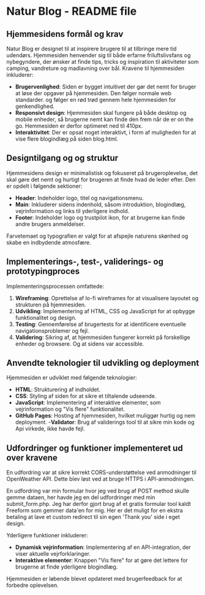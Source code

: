 # Natur Blog - README file


## Hjemmesidens formål og krav

Natur Blog er designet til at inspirere brugere til at tilbringe mere tid udendørs. Hjemmesiden henvender sig til både erfarne friluftslivsfans og nybegyndere, der ønsker at finde tips, tricks og inspiration til aktiviteter som camping, vandreture og madlavning over bål. Kravene til hjemmesiden inkluderer:

- **Brugervenlighed**: Siden er bygget intuitivet der gør det nemt for bruger at løse der opgaver på hjemmesiden. Den følger normale web standarder. og følger en rød trød gennem hele hjemmesiden for genkendlighed. 
- **Responsivt design**: Hjemmesiden skal fungere på både desktop og mobile enheder, så brugerne nemt kan finde den frem når de er on the go. Hemmesiden er derfor optimeret ned til 410px. 
- **Interaktivitet**: Der er opsat noget interaktivt, i form af muligheden for at vise flere blogindlæg på siden blog.html.


## Designtilgang og og struktur

Hjemmesidens design er minimalistisk og fokuseret på brugeroplevelse, det skal gøre det nemt og hurtigt for brugeren at finde hvad de leder efter. Den er opdelt i følgende sektioner:

- **Header**: Indeholder logo, titel og navigationsmenu.
- **Main**: Inkluderer sidens indenhold, såsom introduktion, blogindlæg, vejrinformation og links til yderligere indhold.
- **Footer**: Indeholder logo og trustpilot ikon, for at brugerne kan finde andre brugers anmeldelser.

Farvetemaet og typografien er valgt for at afspejle naturens skønhed og skabe en indbydende atmosfære.


## Implementerings-, test-, validerings- og prototypingproces

Implementeringsprocessen omfattede:

1. **Wireframing**: Oprettelse af lo-fi wireframes for at visualisere layoutet og strukturen på hjemmesiden.
2. **Udvikling**: Implementering af HTML, CSS og JavaScript for at opbygge funktionalitet og design.
3. **Testing**: Gennemførelse af brugertests for at identificere eventuelle navigationsproblemer og fejl.
4. **Validering**: Sikring af, at hjemmesiden fungerer korrekt på forskellige enheder og browsere. Og at sidens var accessible.


## Anvendte teknologier til udvikling og deployment

Hjemmesiden er udviklet med følgende teknologier:

- **HTML**: Strukturering af indholdet.
- **CSS**: Styling af siden for at sikre et tiltalende udseende.
- **JavaScript**: Implementering af interaktive elementer, som vejrinformation og "Vis flere" funktionalitet.
- **GitHub Pages**: Hosting af hjemmesiden, hvilket muliggør hurtig og nem deployment.
-**Validator**: Brug af validerings tool til at sikre min kode og Api virkede, ikke havde fejl.


## Udfordringer og funktioner implementeret ud over kravene

En udfordring var at sikre korrekt CORS-understøttelse ved anmodninger til OpenWeather API. Dette blev løst ved at bruge HTTPS i API-anmodningen. 

En udfordring var min formular hvor jeg ved brug af POST method skulle gemme dataen, her havde jeg en del udfordringer med min submit_form.php. Jeg har derfor gjort brug af et gratis formular tool kaldt Freeform som gemmer data'en for mig. Her er det muligt for en ekstra betaling at lave et custom redirect til sin egen 'Thank you' side i eget design. 

Yderligere funktioner inkluderer:

- **Dynamisk vejrinformation**: Implementering af en API-integration, der viser aktuelle vejrforklaringer.
- **Interaktive elementer**: Knappen "Vis flere" for at gøre det lettere for brugerne at finde yderligere blogindlæg.


Hjemmesiden er løbende blevet opdateret med brugerfeedback for at forbedre oplevelsen.
